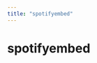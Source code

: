 ```yaml
---
title: "spotifyembed"
---
```


# spotifyembed

<component-coghero cog="spotifyembed"></component-coghero>
